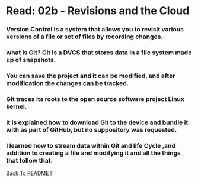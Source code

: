 # Read: 02b - Revisions and the Cloud

### Version Control is a system that allows you to revisit various versions of a file or set of files by recording changes.

### what is Git? Git is a DVCS that stores data in a file system made up of snapshots.
### You can save the project and it can be modified, and after modification the changes can be tracked.

### Git traces its roots to the open source software project Linux kernel.

### It is explained how to download Git to the device and bundle it with  as part of GitHub, but no suppository was requested.

### I learned how to stream data within Git and life Cycle ,and addition to creating a file and modifying it and all the things that follow that.


[ Back To README !]( https://yousefabujalboush.github.io/reading-notes/ )